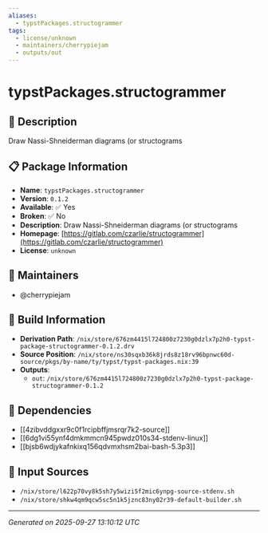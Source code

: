 ```yaml
---
aliases:
  - typstPackages.structogrammer
tags:
  - license/unknown
  - maintainers/cherrypiejam
  - outputs/out
---
```


# typstPackages.structogrammer

## 📝 Description

Draw Nassi-Shneiderman diagrams (or structograms

## 📋 Package Information

- **Name**: `typstPackages.structogrammer`
- **Version**: `0.1.2`
- **Available**: ✅ Yes
- **Broken**: ✅ No
- **Description**: Draw Nassi-Shneiderman diagrams (or structograms
- **Homepage**: [https://gitlab.com/czarlie/structogrammer](https://gitlab.com/czarlie/structogrammer)
- **License**: `unknown`
## 👥 Maintainers

- @cherrypiejam


## 🔧 Build Information

- **Derivation Path**: `/nix/store/676zm4415l724800z7230g0dzlx7p2h0-typst-package-structogrammer-0.1.2.drv`
- **Source Position**: `/nix/store/ns30sqxb36k8jrds8z18rv96bpnwc60d-source/pkgs/by-name/ty/typst/typst-packages.nix:39`
- **Outputs**:
  - `out`:  `/nix/store/676zm4415l724800z7230g0dzlx7p2h0-typst-package-structogrammer-0.1.2`

## 🔗 Dependencies

- [[4zibvddgxxr9c0f1rcipbffjmsrqr7k2-source]]
- [[6dg1vi55ynf4dmkmmcn945pwdz010s34-stdenv-linux]]
- [[bjsb6wdjykafnkixq156qdvmxhsm2bai-bash-5.3p3]]

## 📁 Input Sources

- `/nix/store/l622p70vy8k5sh7y5wizi5f2mic6ynpg-source-stdenv.sh`
- `/nix/store/shkw4qm9qcw5sc5n1k5jznc83ny02r39-default-builder.sh`

---
*Generated on 2025-09-27 13:10:12 UTC*
